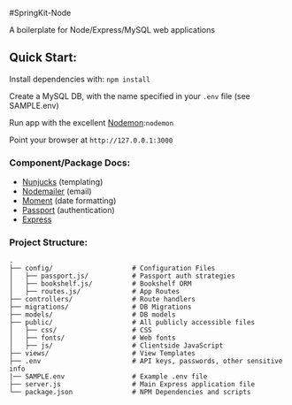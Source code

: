 #SpringKit-Node

A boilerplate for Node/Express/MySQL web applications

## Quick Start:
Install dependencies with: `npm install`

Create a MySQL DB, with the name specified in your `.env` file (see SAMPLE.env)

Run app with the excellent [Nodemon](http://nodemon.io/):`nodemon`

Point your browser at `http://127.0.0.1:3000`

### Component/Package Docs:
* [Nunjucks](https://mozilla.github.io/nunjucks/templating.html) (templating)
* [Nodemailer](http://nodemailer.com/) (email)
* [Moment](http://momentjs.com/) (date formatting)
* [Passport](http://passportjs.org/docs) (authentication)
* [Express](http://expressjs.com/en/4x/api.html)

### Project Structure:
```
.
├── config/                    # Configuration Files
│   ├── passport.js/           # Passport auth strategies
│   ├── bookshelf.js/          # Bookshelf ORM
│   ├── routes.js/             # App Routes
├── controllers/               # Route handlers
├── migrations/                # DB Migrations
├── models/                    # DB models
├── public/                    # All publicly accessible files        
│   ├── css/                   # CSS
│   ├── fonts/                 # Web fonts
│   ├── js/                    # Clientside JavaScript
├── views/                     # View Templates                   
├── .env                       # API keys, passwords, other sensitive info
|── SAMPLE.env                 # Example .env file
├── server.js                  # Main Express application file
└── package.json               # NPM Dependencies and scripts
```
